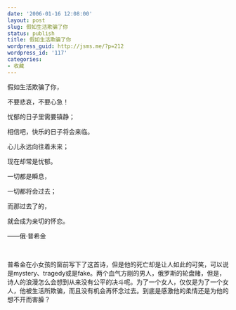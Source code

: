 ```yaml
---
date: '2006-01-16 12:08:00'
layout: post
slug: 假如生活欺骗了你
status: publish
title: 假如生活欺骗了你
wordpress_guid: http://jsms.me/?p=212
wordpress_id: '117'
categories:
- 收藏
---
```


假如生活欺骗了你，


不要悲哀，不要心急！


忧郁的日子里需要镇静；


相信吧，快乐的日子将会来临。


心儿永远向往着未来；


现在却常是忧郁。


一切都是瞬息，


一切都将会过去；


而那过去了的，


就会成为亲切的怀恋。


——俄·普希金


 


普希金在小女孩的窗前写下了这首诗，但是他的死亡却是让人如此的可笑，可以说是mystery、tragedy或是fake。两个血气方刚的男人，俄罗斯的轮盘赌，但是，诗人的浪漫怎么会想到从来没有公平的决斗呢。为了一个女人，仅仅是为了一个女人，他被生活所欺骗，而且没有机会再怀念过去。到底是感激他的柔情还是为他的想不开而害臊？

